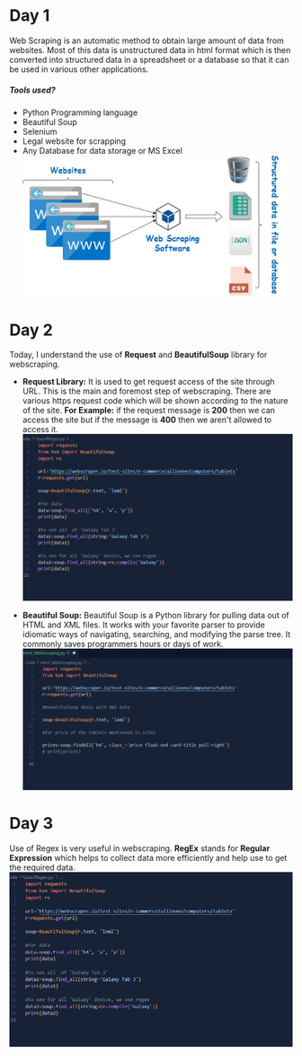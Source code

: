 # Day 1
Web Scraping is an automatic method to obtain large amount of data from websites. Most of this data is unstructured data in html format which is then converted into structured data in a spreadsheet or a database so that it can be used in various other applications.

##### Tools used?
- Python Programming language
- Beautiful Soup
- Selenium
- Legal website for scrapping
- Any Database for data storage or MS Excel
![alt text](<Photo/web scraping.webp>)

# Day 2
Today, I understand the use of **Request** and **BeautifulSoup** library for webscraping.

- **Request Library:**
   It is used to get request access of the site through URL. This is the main and foremost step of webscraping. There are various https request code which will be shown according to the nature of the site. **For Example:** if the request message is **200** then we can access the site but if the message is **400** then we aren't allowed to access it.
   ![alt text](Photo/Regex.png)

- **Beautiful Soup:**
   Beautiful Soup is a Python library for pulling data out of HTML and XML files. It works with your favorite parser to provide idiomatic ways of navigating, searching, and modifying the parse tree. It commonly saves programmers hours or days of work.
   ![alt text](Photo/BeautifulSoupSs.png)


# Day 3
Use of Regex is very useful in webscraping. **RegEx** stands for **Regular Expression** which helps to collect data more efficiently and help use to get the required data.
![alt text](Photo/Regex.png)